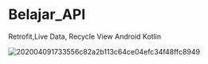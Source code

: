 # Belajar_API
Retrofit,Live Data, Recycle View Android Kotlin

![202004091733556c82a2b113c64ce04efc34f48ffc8949](https://user-images.githubusercontent.com/75615789/231855382-88d002ec-6eef-4ea4-8a9a-a6bf97729560.png)
